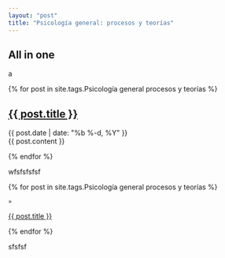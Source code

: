 ```yaml
---
layout: "post"
title: "Psicología general: procesos y teorías"
---
```



## All in one


a

{% for post in site.tags.Psicología general procesos y teorías %}

<article class='post'>
  <h1 class='post-title'>
    <a href="{{ site.path }}{{ post.url }}">
      {{ post.title }}
    </a>
  </h1>
  <div class="post-date">{{ post.date | date: "%b %-d, %Y" }}</div>
  {{ post.content }}
</article>

{% endfor %}

wfsfsfsfsf



{% for post in site.tags.Psicología general procesos y teorías %}

<div>
  
    »
  <span class='post-title'>
    <a href="{{ site.path }}{{ post.url }}">{{ post.title }}</a>
  </span>
</div>

{% endfor %}

sfsfsf
